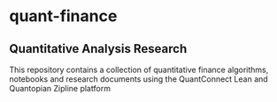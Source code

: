 # quant-finance
## Quantitative Analysis Research
This repository contains a collection of quantitative finance algorithms, notebooks and research documents using the QuantConnect Lean and Quantopian Zipline platform